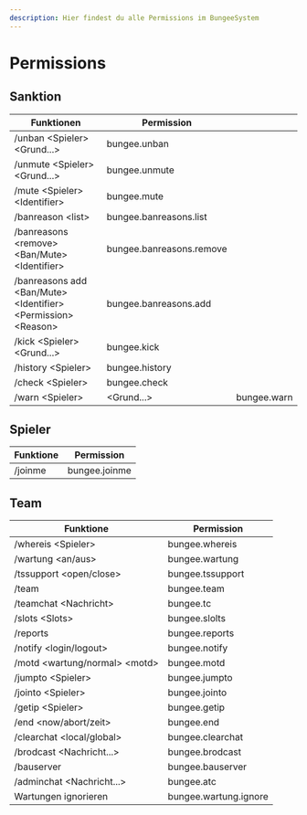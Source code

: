 ```yaml
---
description: Hier findest du alle Permissions im BungeeSystem
---
```


# Permissions

## Sanktion

| Funktionen                                                        | Permission               |             |
| ----------------------------------------------------------------- | ------------------------ | ----------- |
| /unban \<Spieler> \<Grund...>                                     | bungee.unban             |             |
| /unmute \<Spieler> \<Grund...>                                    | bungee.unmute            |             |
| /mute \<Spieler> \<Identifier>                                    | bungee.mute              |             |
| /banreason \<list>                                                | bungee.banreasons.list   |             |
| /banreasons \<remove> \<Ban/Mute> \<Identifier>                   | bungee.banreasons.remove |             |
| /banreasons add \<Ban/Mute> \<Identifier> \<Permission> \<Reason> | bungee.banreasons.add    |             |
| /kick \<Spieler> \<Grund...>                                      | bungee.kick              |             |
| /history \<Spieler>                                               | bungee.history           |             |
| /check \<Spieler>                                                 | bungee.check             |             |
| /warn \<Spieler>                                                  | \<Grund...>              | bungee.warn |

## Spieler

| Funktione | Permission    |
| --------- | ------------- |
| /joinme   | bungee.joinme |

## Team

| Funktione                       | Permission            |
| ------------------------------- | --------------------- |
| /whereis \<Spieler>             | bungee.whereis        |
| /wartung \<an/aus>              | bungee.wartung        |
| /tssupport \<open/close>        | bungee.tssupport      |
| /team                           | bungee.team           |
| /teamchat \<Nachricht>          | bungee.tc             |
| /slots \<Slots>                 | bungee.slolts         |
| /reports                        | bungee.reports        |
| /notify \<login/logout>         | bungee.notify         |
| /motd \<wartung/normal> \<motd> | bungee.motd           |
| /jumpto \<Spieler>              | bungee.jumpto         |
| /jointo \<Spieler>              | bungee.jointo         |
| /getip \<Spieler>               | bungee.getip          |
| /end \<now/abort/zeit>          | bungee.end            |
| /clearchat \<local/global>      | bungee.clearchat      |
| /brodcast \<Nachricht...>       | bungee.brodcast       |
| /bauserver                      | bungee.bauserver      |
| /adminchat \<Nachricht...>      | bungee.atc            |
| Wartungen ignorieren            | bungee.wartung.ignore |
